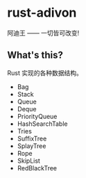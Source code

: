 # rust-adivon

阿迪王 —— 一切皆可改变!

## What's this?

Rust 实现的各种数据结构。

- Bag
- Stack
- Queue
- Deque
- PriorityQueue
- HashSearchTable
- Tries
- SuffixTree
- SplayTree
- Rope
- SkipList
- RedBlackTree
